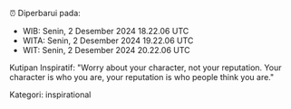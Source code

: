 ⏰ Diperbarui pada:
- WIB: Senin, 2 Desember 2024 18.22.06 UTC
- WITA: Senin, 2 Desember 2024 19.22.06 UTC
- WIT: Senin, 2 Desember 2024 20.22.06 UTC

Kutipan Inspiratif:
"Worry about your character, not your reputation. Your character is who you are, your reputation is who people think you are."


Kategori: inspirational

